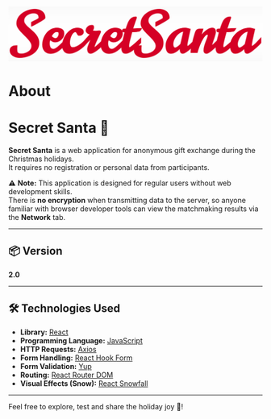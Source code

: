 ![logo](./src/assets/img/logo/logo.png)

# About
# Secret Santa 🎁

**Secret Santa** is a web application for anonymous gift exchange during the Christmas holidays.  
It requires no registration or personal data from participants.

⚠️ **Note:** This application is designed for regular users without web development skills.  
There is **no encryption** when transmitting data to the server, so anyone familiar with browser developer tools can view the matchmaking results via the **Network** tab.

---

## 📦 Version

**2.0**

---

## 🛠 Technologies Used

- **Library:** [React](https://reactjs.org/)
- **Programming Language:** [JavaScript](https://developer.mozilla.org/en-US/docs/Web/JavaScript)
- **HTTP Requests:** [Axios](https://www.npmjs.com/package/axios)
- **Form Handling:** [React Hook Form](https://www.npmjs.com/package/react-hook-form)
- **Form Validation:** [Yup](https://www.npmjs.com/package/yup)
- **Routing:** [React Router DOM](https://www.npmjs.com/package/react-router-dom)
- **Visual Effects (Snow):** [React Snowfall](https://www.npmjs.com/package/react-snowfall)

---

Feel free to explore, test and share the holiday joy 🎄!




